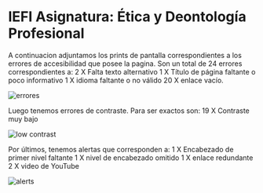 # IEFI Asignatura: Ética y Deontología Profesional
A continuacion adjuntamos los prints de pantalla correspondientes a los errores de accesibilidad que posee la pagina. Son un total de 24 errores correspondientes a:
2 X Falta texto alternativo
1 X Título de página faltante o poco informativo
1 X idioma faltante o no válido
20 X enlace vacío.


![errores ](https://user-images.githubusercontent.com/91998263/141222275-4ec46d36-799b-4cec-927d-5d913e728654.png)

Luego tenemos errores de contraste. Para ser exactos son:
19 X Contraste muy bajo

![low contrast](https://user-images.githubusercontent.com/91998263/141222902-370eec91-a4e6-4757-93aa-90e2e5850bbd.png)

Por últimos, tenemos alertas que corresponden a:
1 X Encabezado de primer nivel faltante
1 X nivel de encabezado omitido
1 X enlace redundante
2 X video de YouTube

![alerts](https://user-images.githubusercontent.com/91998263/141223202-ab18e2e1-80a6-4687-9bf4-47feb65aa98f.png)



